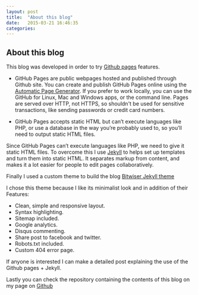 ```yaml
---
layout: post
title:  "About this blog"
date:   2015-03-21 16:46:35
categories: 
---
```


## About this blog

This blog was developed in order to try [Github pages](https://pages.github.com/) features.

* GitHub Pages are public webpages hosted and published through Github site. 
You can create and publish GitHub Pages online using the [Automatic Page Generator](https://help.github.com/articles/creating-pages-with-the-automatic-generator). If you prefer to work locally, you can use the GitHub for Linux, Mac and Windows apps, or the command line.
Pages are served over HTTP, not HTTPS, so shouldn't be used for sensitive transactions, like sending passwords or credit card numbers.

* GitHub Pages accepts static HTML but can’t execute languages like PHP, or use a database in the way you’re probably used to, so you’ll need to output static HTML files. 

 
Since GitHub Pages can’t execute languages like PHP, we need to give it static HTML files. To overcome this I use [Jekyll](http://jekyllrb.com/) to helps set up templates and turn them into static HTML. It separates markup from content, and makes it a lot easier for people to edit pages collaboratively.

Finally I used a custom theme to build the blog [Bitwiser Jekyll theme](http://bitwiser.in/bitwiser/)

I chose this theme because I like its minimalist look and in addition of their Features:

* Clean, simple and responsive layout.
* Syntax highlighting.
* Sitemap included.
* Google analytics.
* Disqus commenting.
* Share post to facebook and twitter.
* Robots.txt included.
* Custom 404 error page.

If anyone is interested I can make a detailed post explaining the use of the Github pages + Jekyll.

Lastly you can check the repository containing the contents of this blog on my page on [Github](https://github.com/stevao-andrade/stevao-andrade.github.io)
